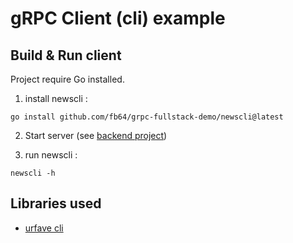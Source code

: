 # gRPC Client (cli) example

## Build & Run client

Project require Go installed.  

1. install newscli : 
```SH
go install github.com/fb64/grpc-fullstack-demo/newscli@latest
```

2. Start server (see [backend project](../backend/))

3. run newscli :
```
newscli -h
```


## Libraries used

* [urfave cli](https://github.com/urfave/cl)

